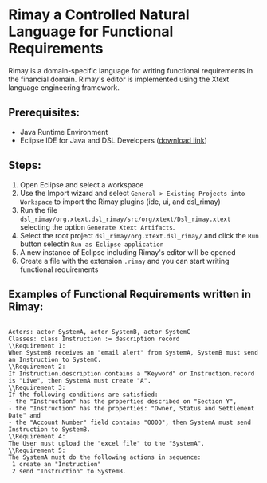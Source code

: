 # Rimay a Controlled Natural Language for Functional Requirements

Rimay is a domain-specific language for writing functional requirements in the financial domain.   Rimay's editor is implemented  using the Xtext language engineering framework.

## Prerequisites:
- Java Runtime Environment
- Eclipse IDE for Java and DSL Developers ([download link](https://www.eclipse.org/downloads/packages/release/2020-12/r/eclipse-ide-java-and-dsl-developers))

## Steps: 
1. Open Eclipse and select a workspace 
2. Use the Import wizard and select `General > Existing Projects into Workspace` to import the Rimay plugins (ide, ui, and dsl_rimay)
2. Run the file `dsl_rimay/org.xtext.dsl_rimay/src/org/xtext/Dsl_rimay.xtext` selecting the option `Generate Xtext Artifacts`.
3. Select the root project `dsl_rimay/org.xtext.dsl_rimay/` and click the `Run` button selectin `Run as Eclipse application`
4. A new instance of Eclipse including Rimay's editor will be opened
5. Create a file with the extension `.rimay` and you can start writing functional requirements 



## Examples of Functional Requirements written in Rimay:

``` 

Actors: actor SystemA, actor SystemB, actor SystemC 
Classes: class Instruction := description record 
\\Requirement 1:
When SystemB receives an "email alert" from SystemA, SystemB must send an Instruction to SystemC.
\\Requirement 2:
If Instruction.description contains a "Keyword" or Instruction.record is "Live", then SystemA must create "A".
\\Requirement 3:
If the following conditions are satisfied: 
- the "Instruction" has the properties described on "Section Y",
- the "Instruction" has the properties: "Owner, Status and Settlement Date" and
- the "Account Number" field contains "0000", then SystemA must send Instruction to SystemB.
\\Requirement 4:
The User must upload the "excel file" to the "SystemA".
\\Requirement 5:
The SystemA must do the following actions in sequence:
 1 create an "Instruction"
 2 send "Instruction" to SystemB.
 
```


